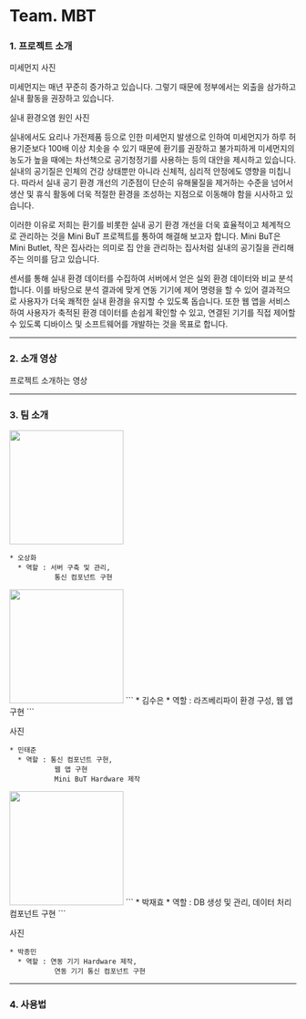 # Team. MBT

### 1. 프로젝트 소개

미세먼지 사진

 미세먼지는 매년 꾸준히 증가하고 있습니다. 그렇기 때문에 정부에서는 외출을 삼가하고 실내 활동을 권장하고 있습니다.
 
 실내 환경오염 원인 사진
 
 실내에서도 요리나 가전제품 등으로 인한 미세먼지 발생으로 인하여 미세먼지가 하루 허용기준보다 100배 이상 치솟을 수 있기 때문에 환기를 권장하고 불가피하게 미세먼지의 농도가 높을 때에는 차선책으로 공기청정기를 사용하는 등의 대안을 제시하고 있습니다.
실내의 공기질은 인체의 건강 상태뿐만 아니라 신체적, 심리적 안정에도 영향을 미칩니다.
따라서 실내 공기 환경 개선의 기준점이 단순히 유해물질을 제거하는 수준을 넘어서 생산 및 휴식 활동에 더욱 적절한 환경을 조성하는 지점으로 이동해야 함을 시사하고 있습니다.

이러한 이유로 저희는 환기를 비롯한 실내 공기 환경 개선을 더욱 효율적이고 체계적으로 관리하는 것을  Mini BuT 프로젝트를 통하여 해결해 보고자 합니다.
Mini BuT은 Mini Butlet, 작은 집사라는 의미로 집 안을 관리하는 집사처럼 실내의 공기질을 관리해주는 의미를 담고 있습니다.

 센서를 통해 실내 환경 데이터를 수집하여 서버에서 얻은 실외 환경 데이터와 비교 분석합니다. 이를 바탕으로 분석 결과에 맞게 연동 기기에 제어 명령을 할 수 있어 결과적으로 사용자가 더욱 쾌적한 실내 환경을 유지할 수 있도록 돕습니다.
 또한 웹 앱을 서비스하여 사용자가 축적된 환경 데이터를 손쉽게 확인할 수 있고, 연결된 기기를 직접 제어할 수 있도록 디바이스 및 소프트웨어를 개발하는 것을 목표로 합니다.

- - -

### 2. 소개 영상

프로젝트 소개하는 영상

- - -

### 3. 팀 소개

<img src="https://i.imgur.com/vhQIome.jpg" width="200px">

```
* 오상화
  * 역할 : 서버 구축 및 관리,
           통신 컴포넌트 구현
```

<img src="https://i.imgur.com/q8d2hy7.jpg" width="200px">
```
* 김수은
  * 역할 : 라즈베리파이 환경 구성,
           웹 앱 구현
```

사진
```
* 민태준
  * 역할 : 통신 컴포넌트 구현,
           웹 앱 구현
           Mini BuT Hardware 제작
```

<img src="https://i.imgur.com/kigbNp9.jpg" width="200px">
```
* 박재효
  * 역할 : DB 생성 및 관리,
           데이터 처리 컴포넌트 구현
```

사진
```
* 박종민
  * 역할 : 연동 기기 Hardware 제작,
           연동 기기 통신 컴포넌트 구현
```

- - -

### 4. 사용법





